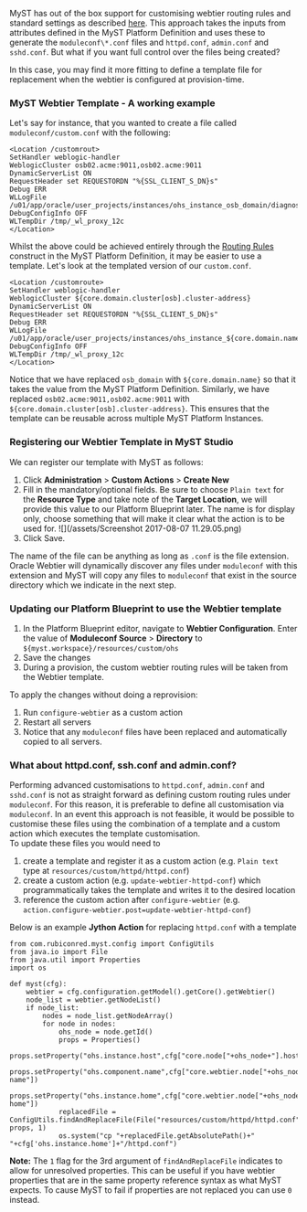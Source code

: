 MyST has out of the box support for customising webtier routing rules and standard settings as described [here](https://docs.rubiconred.com/myst-studio/platform/resources/weblogic/servers/web-tier.html). This approach takes the inputs from attributes defined in the MyST Platform Definition and uses these to generate the `moduleconf\*.conf` files and `httpd.conf`, `admin.conf` and `sshd.conf`. But what if you want full control over the files being created?

In this case, you may find it more fitting to define a template file for replacement when the webtier is configured at provision-time.

### MyST Webtier Template - A working example

Let's say for instance, that you wanted to create a file called `moduleconf/custom.conf` with the following:

```
<Location /customrout>
SetHandler weblogic-handler
WeblogicCluster osb02.acme:9011,osb02.acme:9011
DynamicServerList ON
RequestHeader set REQUESTORDN "%{SSL_CLIENT_S_DN}s"
Debug ERR
WLLogFile /u01/app/oracle/user_projects/instances/ohs_instance_osb_domain/diagnostics/logs/OHS/osb_domain/wlproxy_advies.log
DebugConfigInfo OFF
WLTempDir /tmp/_wl_proxy_12c
</Location>
```

Whilst the above could be achieved entirely through the [Routing Rules](https://docs.rubiconred.com/myst-studio/platform/resources/weblogic/servers/web-tier.html) construct in the MyST Platform Definition, it may be easier to use a template. Let's look at the templated version of our `custom.conf`.

```
<Location /customroute>
SetHandler weblogic-handler
WeblogicCluster ${core.domain.cluster[osb].cluster-address}
DynamicServerList ON
RequestHeader set REQUESTORDN "%{SSL_CLIENT_S_DN}s"
Debug ERR
WLLogFile /u01/app/oracle/user_projects/instances/ohs_instance_${core.domain.name}/diagnostics/logs/OHS/${core.domain.name}/wlproxy_advies.log
DebugConfigInfo OFF
WLTempDir /tmp/_wl_proxy_12c
</Location>
```

Notice that we have replaced `osb_domain` with `${core.domain.name}` so that it takes the value from the MyST Platform Definition. Similarly, we have replaced `osb02.acme:9011,osb02.acme:9011` with `${core.domain.cluster[osb].cluster-address}`. This ensures that the template can be reusable across multiple MyST Platform Instances.

### Registering our Webtier Template in MyST Studio

We can register our template with MyST as follows:

1. Click **Administration** &gt; **Custom Actions** &gt; **Create New**
2. Fill in the mandatory/optional fields. Be sure to choose `Plain text` for the **Resource Type** and take note of the **Target Location**, we will provide this value to our Platform Blueprint later. The name is for display only, choose something that will make it clear what the action is to be used for.
   ![](/assets/Screenshot 2017-08-07 11.29.05.png)
3. Click Save.

The name of the file can be anything as long as `.conf` is the file extension. Oracle Webtier will dynamically discover any files under `moduleconf` with this extension and MyST will copy any files to `moduleconf` that exist in the source directory which we indicate in the next step.

### Updating our Platform Blueprint to use the Webtier template

1. In the Platform Blueprint editor, navigate to **Webtier Configuration**. Enter the value of **Moduleconf Source** &gt; **Directory** to `${myst.workspace}/resources/custom/ohs`
2. Save the changes
3. During a provision, the custom webtier routing rules will be taken from the Webtier template.

To apply the changes without doing a reprovision:  
1. Run `configure-webtier` as a custom action  
2. Restart all servers  
3. Notice that any `moduleconf` files have been replaced and automatically copied to all servers.

### What about httpd.conf, ssh.conf and admin.conf?

Performing advanced customisations to `httpd.conf`, `admin.conf` and `sshd.conf` is not as straight forward as defining custom routing rules under `moduleconf`. For this reason, it is preferable to define all customisation via `moduleconf`. In an event this approach is not feasible, it would be possible to customise these files using the combination of a template and a custom action which executes the template customisation.  
To update these files you would need to   
1. create a template and register it as a custom action \(e.g. `Plain text` type at `resources/custom/httpd/httpd.conf`\)  
2. create a custom action \(e.g. `update-webtier-httpd-conf`\) which programmatically takes the template and writes it to the desired location  
3. reference the custom action after `configure-webtier` \(e.g. `action.configure-webtier.post=update-webtier-httpd-conf`\)

Below is an example **Jython Action** for replacing `httpd.conf` with a template

```
from com.rubiconred.myst.config import ConfigUtils
from java.io import File
from java.util import Properties
import os

def myst(cfg):
    webtier = cfg.configuration.getModel().getCore().getWebtier()
    node_list = webtier.getNodeList()
    if node_list:
        nodes = node_list.getNodeArray()
        for node in nodes:
            ohs_node = node.getId()
            props = Properties()
            props.setProperty("ohs.instance.host",cfg["core.node["+ohs_node+"].host"])
            props.setProperty("ohs.component.name",cfg["core.webtier.node["+ohs_node+"].component-name"])
            props.setProperty("ohs.instance.home",cfg["core.webtier.node["+ohs_node+"].instance-home"])
            replacedFile = ConfigUtils.findAndReplaceFile(File("resources/custom/httpd/httpd.conf"), props, 1)
            os.system("cp "+replacedFile.getAbsolutePath()+" "+cfg['ohs.instance.home']+"/httpd.conf")
```

**Note:** The `1` flag for the 3rd argument of `findAndReplaceFile` indicates to allow for unresolved properties. This can be useful if you have webtier properties that are in the same property reference syntax as what MyST expects. To cause MyST to fail if properties are not replaced you can use `0` instead.
